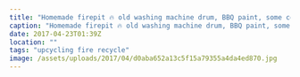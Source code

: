 ```yaml
---
title: "Homemade firepit 🔥 old washing machine drum, BBQ paint, some coach bolts and selection of nuts. Now needs to be lit!"
caption: "Homemade firepit 🔥 old washing machine drum, BBQ paint, some coach bolts and selection of nuts. Now needs to be lit!"
date: 2017-04-23T01:39Z
location: ""
tags: "upcycling fire recycle"
image: /assets/uploads/2017/04/d0aba652a13c5f15a79355a4da4ed870.jpg
---
```

